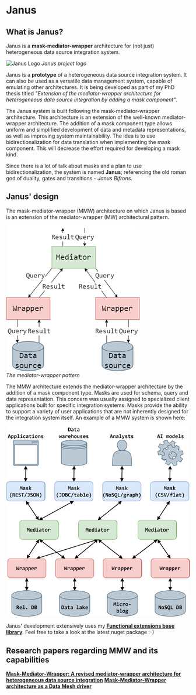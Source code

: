 # Janus

## What is Janus?
Janus is a **mask-mediator-wrapper** architecture for (not just) heterogeneous data source integration system.

![Janus Logo](/wiki/figures/janus_logo.jpg)
*Janus project logo*

Janus is a **prototype** of a heterogeneous data source integration system. It can also be used as a versatile data management system, capable of emulating other architectures. It is being developed as part
of my PhD thesis titled *"Extension of the mediator-wrapper architecture for heterogeneous data source
integration by adding a mask component"*.

The Janus system is built following the mask-mediator-wrapper architecture. This architecture is an extension of the well-known mediator-wrapper architecture. The addition of a mask component type allows uniform and simplified development of data and metadata representations, as well as improving system maintainability. The idea is to use bidirectionalization for data translation when implementing the mask component. This will decrease the effort required for developing a mask kind.

Since there is a lot of talk about masks and a plan to use bidirectionalization, the system is named **Janus**;
referencing the old roman god of duality, gates and transitions - *Janus Bifrons*.

## Janus' design
The mask-mediator-wrapper (MMW) architecture on which Janus is based is an extension of the mediator-wrapper (MW) architectural pattern.

![MW pattern](/wiki/figures/mediator_wrapper_pattern.png)  
*The mediator-wrapper pattern*

The MMW architecture extends the mediator-wrapper architecture by the addition of a mask component type. Masks are used for schema, query and data representation. This concern was usually assigned to specialized client applications built for specific integration systems. Masks provide the ability to support a variety of user applications that are not inherently designed for the integration system itself. An example of a MMW system is shown here:

![MMW example](/wiki/figures/mmw_architecture_example.png)

Janus' development extensively uses my **[Functional extensions base library](https://github.com/JurajDoncevic/FunctionalExtensions)**. Feel free to take a look at the latest nuget package :-)

## Research papers regarding MMW and its capabilities
**[Mask-Mediator-Wrapper: A revised mediator-wrapper architecture for heterogeneous data source integration](https://doi.org/10.3390/app13042471)**
**[Mask-Mediator-Wrapper architecture as a Data Mesh driver](https://doi.org/10.48550/arXiv.2209.04661)**